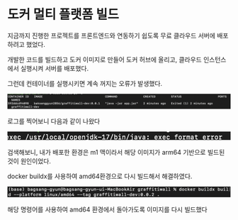 # 도커 멀티 플랫폼 빌드

지금까지 진행한 프로젝트를 프론트엔드와 연동하기 쉽도록 무료 클라우드 서버에 배포하려고 했었다.

개발한 코드를 빌드하고 도커 이미지로 만들어 도커 허브에 올리고, 클라우드 인스턴스에서 실행시켜 서버를 배포했다.

그런데 컨테이너를 실행시키면 계속 꺼지는 오류가 발생했다.

![스크린샷 2023-03-21 오후 12.38.45.png](./images/dockerimages.png)

로그를 찍어보니 다음과 같이 나왔다

![스크린샷 2023-03-21 오후 12.39.18.png](./images/errorcode.png)

검색해보니, 내가 배포한 환경은 m1 맥이라서 해당 이미지가 arm64 기반으로 빌드된 것이 원인이었다.

docker buildx를 사용하여 amd64환경으로 다시 빌드해서 해결하였다.

![스크린샷 2023-03-21 오후 12.47.06.png](./images/command.png)

해당 명령어를 사용하여 amd64 환경에서 돌아가도록 이미지를 다시 빌드했다